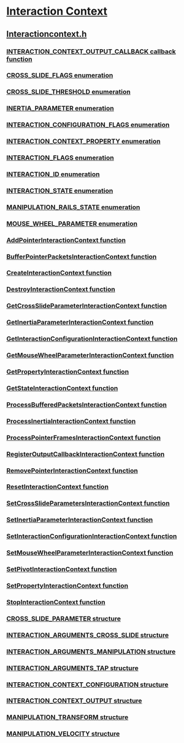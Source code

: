 # [Interaction Context](../_input_intcontext/index.md)
## [Interactioncontext.h](index.md)
### [INTERACTION_CONTEXT_OUTPUT_CALLBACK callback function](../interactioncontext/nc-interactioncontext-interaction_context_output_callback.md)
### [CROSS_SLIDE_FLAGS enumeration](../interactioncontext/ne-interactioncontext-cross_slide_flags.md)
### [CROSS_SLIDE_THRESHOLD enumeration](../interactioncontext/ne-interactioncontext-cross_slide_threshold.md)
### [INERTIA_PARAMETER enumeration](../interactioncontext/ne-interactioncontext-inertia_parameter.md)
### [INTERACTION_CONFIGURATION_FLAGS enumeration](../interactioncontext/ne-interactioncontext-interaction_configuration_flags.md)
### [INTERACTION_CONTEXT_PROPERTY enumeration](../interactioncontext/ne-interactioncontext-interaction_context_property.md)
### [INTERACTION_FLAGS enumeration](../interactioncontext/ne-interactioncontext-interaction_flags.md)
### [INTERACTION_ID enumeration](../interactioncontext/ne-interactioncontext-interaction_id.md)
### [INTERACTION_STATE enumeration](../interactioncontext/ne-interactioncontext-interaction_state.md)
### [MANIPULATION_RAILS_STATE enumeration](../interactioncontext/ne-interactioncontext-manipulation_rails_state.md)
### [MOUSE_WHEEL_PARAMETER enumeration](../interactioncontext/ne-interactioncontext-mouse_wheel_parameter.md)
### [AddPointerInteractionContext function](../interactioncontext/nf-interactioncontext-addpointerinteractioncontext.md)
### [BufferPointerPacketsInteractionContext function](../interactioncontext/nf-interactioncontext-bufferpointerpacketsinteractioncontext.md)
### [CreateInteractionContext function](../interactioncontext/nf-interactioncontext-createinteractioncontext.md)
### [DestroyInteractionContext function](../interactioncontext/nf-interactioncontext-destroyinteractioncontext.md)
### [GetCrossSlideParameterInteractionContext function](../interactioncontext/nf-interactioncontext-getcrossslideparameterinteractioncontext.md)
### [GetInertiaParameterInteractionContext function](../interactioncontext/nf-interactioncontext-getinertiaparameterinteractioncontext.md)
### [GetInteractionConfigurationInteractionContext function](../interactioncontext/nf-interactioncontext-getinteractionconfigurationinteractioncontext.md)
### [GetMouseWheelParameterInteractionContext function](../interactioncontext/nf-interactioncontext-getmousewheelparameterinteractioncontext.md)
### [GetPropertyInteractionContext function](../interactioncontext/nf-interactioncontext-getpropertyinteractioncontext.md)
### [GetStateInteractionContext function](../interactioncontext/nf-interactioncontext-getstateinteractioncontext.md)
### [ProcessBufferedPacketsInteractionContext function](../interactioncontext/nf-interactioncontext-processbufferedpacketsinteractioncontext.md)
### [ProcessInertiaInteractionContext function](../interactioncontext/nf-interactioncontext-processinertiainteractioncontext.md)
### [ProcessPointerFramesInteractionContext function](../interactioncontext/nf-interactioncontext-processpointerframesinteractioncontext.md)
### [RegisterOutputCallbackInteractionContext function](../interactioncontext/nf-interactioncontext-registeroutputcallbackinteractioncontext.md)
### [RemovePointerInteractionContext function](../interactioncontext/nf-interactioncontext-removepointerinteractioncontext.md)
### [ResetInteractionContext function](../interactioncontext/nf-interactioncontext-resetinteractioncontext.md)
### [SetCrossSlideParametersInteractionContext function](../interactioncontext/nf-interactioncontext-setcrossslideparametersinteractioncontext.md)
### [SetInertiaParameterInteractionContext function](../interactioncontext/nf-interactioncontext-setinertiaparameterinteractioncontext.md)
### [SetInteractionConfigurationInteractionContext function](../interactioncontext/nf-interactioncontext-setinteractionconfigurationinteractioncontext.md)
### [SetMouseWheelParameterInteractionContext function](../interactioncontext/nf-interactioncontext-setmousewheelparameterinteractioncontext.md)
### [SetPivotInteractionContext function](../interactioncontext/nf-interactioncontext-setpivotinteractioncontext.md)
### [SetPropertyInteractionContext function](../interactioncontext/nf-interactioncontext-setpropertyinteractioncontext.md)
### [StopInteractionContext function](../interactioncontext/nf-interactioncontext-stopinteractioncontext.md)
### [CROSS_SLIDE_PARAMETER structure](../interactioncontext/ns-interactioncontext-cross_slide_parameter.md)
### [INTERACTION_ARGUMENTS_CROSS_SLIDE structure](../interactioncontext/ns-interactioncontext-interaction_arguments_cross_slide.md)
### [INTERACTION_ARGUMENTS_MANIPULATION structure](../interactioncontext/ns-interactioncontext-interaction_arguments_manipulation.md)
### [INTERACTION_ARGUMENTS_TAP structure](../interactioncontext/ns-interactioncontext-interaction_arguments_tap.md)
### [INTERACTION_CONTEXT_CONFIGURATION structure](../interactioncontext/ns-interactioncontext-interaction_context_configuration.md)
### [INTERACTION_CONTEXT_OUTPUT structure](../interactioncontext/ns-interactioncontext-interaction_context_output.md)
### [MANIPULATION_TRANSFORM structure](../interactioncontext/ns-interactioncontext-manipulation_transform.md)
### [MANIPULATION_VELOCITY structure](../interactioncontext/ns-interactioncontext-manipulation_velocity.md)
